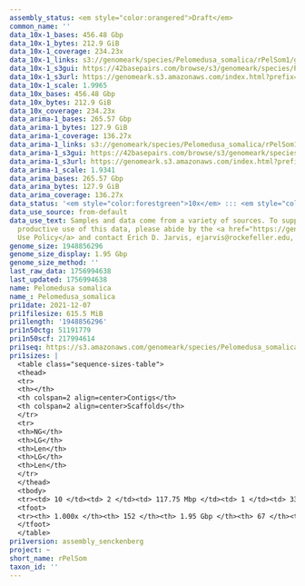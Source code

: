 ```yaml
---
assembly_status: <em style="color:orangered">Draft</em>
common_name: ''
data_10x-1_bases: 456.48 Gbp
data_10x-1_bytes: 212.9 GiB
data_10x-1_coverage: 234.23x
data_10x-1_links: s3://genomeark/species/Pelomedusa_somalica/rPelSom1/genomic_data/10x/<br>
data_10x-1_s3gui: https://42basepairs.com/browse/s3/genomeark/species/Pelomedusa_somalica/rPelSom1/genomic_data/10x/
data_10x-1_s3url: https://genomeark.s3.amazonaws.com/index.html?prefix=species/Pelomedusa_somalica/rPelSom1/genomic_data/10x/
data_10x-1_scale: 1.9965
data_10x_bases: 456.48 Gbp
data_10x_bytes: 212.9 GiB
data_10x_coverage: 234.23x
data_arima-1_bases: 265.57 Gbp
data_arima-1_bytes: 127.9 GiB
data_arima-1_coverage: 136.27x
data_arima-1_links: s3://genomeark/species/Pelomedusa_somalica/rPelSom1/genomic_data/arima/<br>
data_arima-1_s3gui: https://42basepairs.com/browse/s3/genomeark/species/Pelomedusa_somalica/rPelSom1/genomic_data/arima/
data_arima-1_s3url: https://genomeark.s3.amazonaws.com/index.html?prefix=species/Pelomedusa_somalica/rPelSom1/genomic_data/arima/
data_arima-1_scale: 1.9341
data_arima_bases: 265.57 Gbp
data_arima_bytes: 127.9 GiB
data_arima_coverage: 136.27x
data_status: '<em style="color:forestgreen">10x</em> ::: <em style="color:forestgreen">Arima</em>'
data_use_source: from-default
data_use_text: Samples and data come from a variety of sources. To support fair and
  productive use of this data, please abide by the <a href="https://genome10k.soe.ucsc.edu/data-use-policies/">Data
  Use Policy</a> and contact Erich D. Jarvis, ejarvis@rockefeller.edu, with any questions.
genome_size: 1948856296
genome_size_display: 1.95 Gbp
genome_size_method: ''
last_raw_data: 1756994638
last_updated: 1756994638
name: Pelomedusa somalica
name_: Pelomedusa_somalica
pri1date: 2021-12-07
pri1filesize: 615.5 MiB
pri1length: '1948856296'
pri1n50ctg: 51191779
pri1n50scf: 217994614
pri1seq: https://s3.amazonaws.com/genomeark/species/Pelomedusa_somalica/rPelSom1/assembly_senckenberg/rPelSom1.pri.cur.20211207.fasta.gz
pri1sizes: |
  <table class="sequence-sizes-table">
  <thead>
  <tr>
  <th></th>
  <th colspan=2 align=center>Contigs</th>
  <th colspan=2 align=center>Scaffolds</th>
  </tr>
  <tr>
  <th>NG</th>
  <th>LG</th>
  <th>Len</th>
  <th>LG</th>
  <th>Len</th>
  </tr>
  </thead>
  <tbody>
  <tr><td> 10 </td><td> 2 </td><td> 117.75 Mbp </td><td> 1 </td><td> 333.59 Mbp </td></tr><tr><td> 20 </td><td> 4 </td><td> 93.30 Mbp </td><td> 2 </td><td> 327.05 Mbp </td></tr><tr><td> 30 </td><td> 6 </td><td> 67.05 Mbp </td><td> 2 </td><td> 327.05 Mbp </td></tr><tr><td> 40 </td><td> 9 </td><td> 61.09 Mbp </td><td> 3 </td><td> 245.70 Mbp </td></tr><tr style="background-color:#cccccc;"><td> 50 </td><td> 13 </td><td style="background-color:#88ff88;"> 51.19 Mbp </td><td> 4 </td><td style="background-color:#88ff88;"> 217.99 Mbp </td></tr><tr><td> 60 </td><td> 17 </td><td> 36.12 Mbp </td><td> 5 </td><td> 179.78 Mbp </td></tr><tr><td> 70 </td><td> 23 </td><td> 31.68 Mbp </td><td> 6 </td><td> 108.31 Mbp </td></tr><tr><td> 80 </td><td> 30 </td><td> 24.27 Mbp </td><td> 9 </td><td> 68.78 Mbp </td></tr><tr><td> 90 </td><td> 40 </td><td> 14.92 Mbp </td><td> 12 </td><td> 57.65 Mbp </td></tr><tr><td> 100 </td><td> 152 </td><td> 1  bp </td><td> 67 </td><td> 840  bp </td></tr></tbody>
  <tfoot>
  <tr><th> 1.000x </th><th> 152 </th><th> 1.95 Gbp </th><th> 67 </th><th> 1.95 Gbp </th></tr>
  </tfoot>
  </table>
pri1version: assembly_senckenberg
project: ~
short_name: rPelSom
taxon_id: ''
---
```

